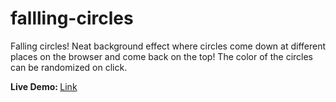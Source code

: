 # fallling-circles


Falling  circles! Neat background effect where circles come down at different places on the browser and come back on the top! 
The color of the circles can be randomized on click.


<b> Live Demo: </b> <a href="http://dispensable-oil.surge.sh/"> Link</a>

